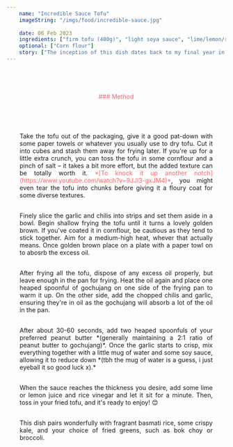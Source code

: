 ```yaml
---
    name: "Incredible Sauce Tofu"
    imageString: "/imgs/food/incredible-sauce.jpg"
    
    date: 06 Feb 2023
    ingredients: ["firm tofu (400g)", "light soya sauce", "lime/lemon/rice vinegar", "garlic (1 bulb)", "finger chilis (3-4)", "peanut butter", "gojuchang", "vegetable oil"] 
    optional: ["Corn flour"]
    story: ["The inception of this dish dates back to my final year in university when I was immersed in exam preparations. After a long day of studying, I often sought relaxation through cooking something new in the evenings. One night, I entered my kitchen and found myself with limited ingredients, primarily tofu, peanut butter, and gochujang, which sparked my culinary creativity.", "Intrigued by the potential, I quickly looked up a few recipes for inspiration. The dish underwent further refinement when my flatmate, Finn, returned to the flat. Since then, it has remained relatively unchanged. Caroline Kelly has even described it as her favorite among all the dishes I've cooked for her.", "What I particularly appreciate about this dish is its simplicity, combined with the warm and satisfying feeling it imparts. Moreover, the thickness and stickiness of the sauce offer a delightful and enjoyable eating experience, in my opinion.", "The dish remained nameless for an extended period, briefly going by the title of 'Korean Satay Sauce' which didn't quite capture its essence. The name comes from a song by Giggs and Dave and theres not much more to it then that."]
---
```


<div style="text-align : center; margin-top:70px;color: #FF6464 ">### Method</div>

<div style="margin-top:30px; text-align: justify; border: 1ps solid #fc9292; padding: 30px; ">

<p>Take the tofu out of the packaging, give it a good pat-down with some paper towels or whatever you usually use to dry tofu. Cut it into cubes and stash them away for frying later. If you're up for a little extra crunch, you can toss the tofu in some cornflour and a pinch of salt – it takes a bit more effort, but the added texture can be totally worth it. <span style="margin-top:70px;color: #FF6464 ">*[To knock it up another notch](https://www.youtube.com/watch?v=9JJl3-gxJM4)*</span>, you might even tear the tofu into chunks before giving it a floury coat for some diverse textures.</p>

<p style="margin-top: 30px">Finely slice the garlic and chilis into strips and set them aside in a bowl. Begin shallow frying the tofu until it turns a lovely golden brown. If you've coated it in cornflour, be cautious as they tend to stick together. Aim for a medium-high heat, whever that actually means. Once golden brown place on a plate with a paper towl on to abosrb the excess oil.</p>

<p style="margin-top: 30px">After frying all the tofu, dispose of any excess oil properly, but leave enough in the pan for frying. Heat the oil again and place one heaped spoonful of gochujang on one side of the frying pan to warm it up. On the other side, add the chopped chilis and garlic, ensuring they're in oil as the gochujang will absorb a lot of the oil in the pan.</p>
<p style="margin-top: 30px">
After about 30-60 seconds, add two heaped spoonfuls of your preferred peanut butter *(generally maintaining a 2:1 ratio of peanut butter to gochujang)*. Once the garlic starts to crisp, mix everything together with a little mug of water and some soy sauce, allowing it to reduce down *(tbh the mug of water is a guess, i just eyeball it so good luck x).*
</p>
<p style="margin-top: 30px">
When the sauce reaches the thickness you desire, add some lime or lemon juice and rice vinegar and let it sit for a minute. Then, toss in your fried tofu, and it's ready to enjoy! 😊 <p>

<p style="margin-top: 30px">This dish pairs wonderfully with fragrant basmati rice, some crispy kale, and your choice of fried greens, such as bok choy or broccoli.</p>

</div>
